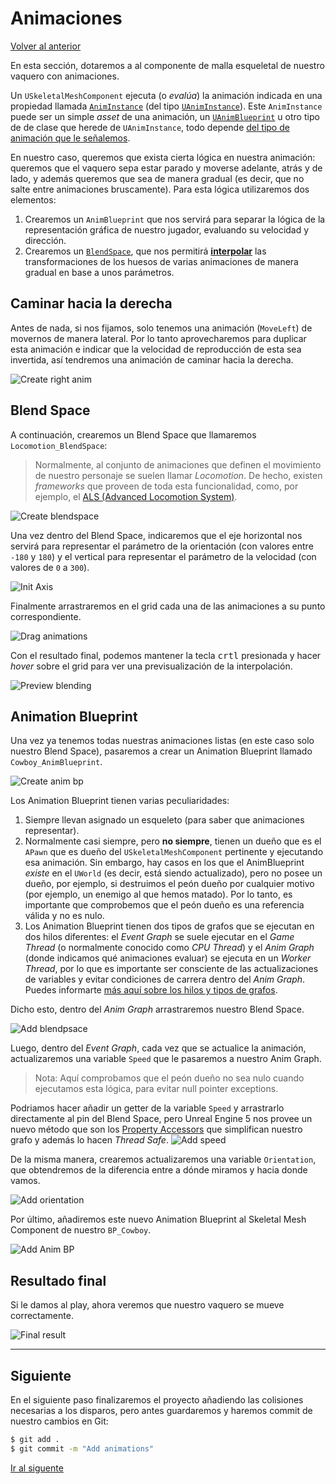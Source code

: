 # Animaciones

[Volver al anterior](04_input_routing.md)

En esta sección, dotaremos a al componente de malla esqueletal de nuestro vaquero con animaciones.

Un `USkeletalMeshComponent` ejecuta (o _evalúa_) la animación indicada en una propiedad llamada [`AnimInstance`](https://github.com/EpicGames/UnrealEngine/blob/38aabe84016d888c4f83875601146c0c852ebaaa/Engine/Source/Runtime/Engine/Classes/Components/SkeletalMeshComponent.h#L92) (del tipo [`UAnimInstance`](https://github.com/EpicGames/UnrealEngine/blob/38aabe84016d888c4f83875601146c0c852ebaaa/Engine/Source/Runtime/Engine/Classes/Animation/AnimInstance.h#L362)). Este `AnimInstance` puede ser un simple _asset_ de una animación, un [`UAnimBlueprint`](https://github.com/EpicGames/UnrealEngine/blob/38aabe84016d888c4f83875601146c0c852ebaaa/Engine/Source/Runtime/Engine/Classes/Animation/AnimBlueprint.h#L77) u otro tipo de de clase que herede de `UAnimInstance`, todo depende [del tipo de animación que le señalemos](https://github.com/EpicGames/UnrealEngine/blob/38aabe84016d888c4f83875601146c0c852ebaaa/Engine/Source/Runtime/Engine/Classes/Components/SkeletalMeshComponent.h#L190-L193).

En nuestro caso, queremos que exista cierta lógica en nuestra animación: queremos que el vaquero sepa estar parado y moverse adelante, atrás y de lado, y además queremos que sea de manera gradual (es decir, que no salte entre animaciones bruscamente). Para esta lógica utilizaremos dos elementos:
1. Crearemos un `AnimBlueprint` que nos servirá para separar la lógica de la representación gráfica de nuestro jugador, evaluando su velocidad y dirección.
2. Crearemos un [`BlendSpace`](https://docs.unrealengine.com/5.0/en-US/blend-spaces-in-unreal-engine/), que nos permitirá [**interpolar**](https://en.wikipedia.org/wiki/Interpolation) las transformaciones de los huesos de varias animaciones de manera gradual en base a unos parámetros.

## Caminar hacia la derecha

Antes de nada, si nos fijamos, solo tenemos una animación (`MoveLeft`) de movernos de manera lateral. Por lo tanto aprovecharemos para duplicar esta animación e indicar que la velocidad de reproducción de esta sea invertida, así tendremos una animación de caminar hacia la derecha.

![Create right anim](images/05_animations/create_right_anim.gif)

## Blend Space

A continuación, crearemos un Blend Space que llamaremos `Locomotion_BlendSpace`:
> Normalmente, al conjunto de animaciones que definen el movimiento de nuestro personaje se suelen llamar _Locomotion_. De hecho, existen _frameworks_ que proveen de toda esta funcionalidad, como, por ejemplo, el [ALS (Advanced Locomotion System)](https://www.unrealengine.com/marketplace/en-US/product/advanced-locomotion-system-v1).

![Create blendspace](images/05_animations/create_blendspace.gif)

Una vez dentro del Blend Space, indicaremos que el eje horizontal nos servirá para representar el parámetro de la orientación (con valores entre `-180` y `180`) y el vertical para representar el parámetro de la velocidad (con valores de `0` a `300`).

![Init Axis](images/05_animations/init_axis.gif)

Finalmente arrastraremos en el grid cada una de las animaciones a su punto correspondiente.

![Drag animations](images/05_animations/drag_animations.gif)

Con el resultado final, podemos mantener la tecla <kbd>crtl</kbd> presionada y hacer _hover_ sobre el grid para ver una previsualización de la interpolación.

![Preview blending](images/05_animations/preview_blending.gif)


## Animation Blueprint

Una vez ya tenemos todas nuestras animaciones listas (en este caso solo nuestro Blend Space), pasaremos a crear un Animation Blueprint llamado `Cowboy_AnimBlueprint`.

![Create anim bp](images/05_animations/create_anim_bp.gif)

Los Animation Blueprint tienen varias peculiaridades:
1. Siempre llevan asignado un esqueleto (para saber que animaciones representar).
2. Normalmente casi siempre, pero **no siempre**, tienen un dueño que es el `APawn` que es dueño del `USkeletalMeshComponent` pertinente y ejecutando esa animación. Sin embargo, hay casos en los que el AnimBlueprint _existe_ en el `UWorld` (es decir, está siendo actualizado), pero no posee un dueño, por ejemplo, si destruimos el peón dueño por cualquier motivo (por ejemplo, un enemigo al que hemos matado). Por lo tanto, es importante que comprobemos que el peón dueño es una referencia válida y no es nulo.
3. Los Animation Blueprint tienen dos tipos de grafos que se ejecutan en dos hilos diferentes: el _Event Graph_ se suele ejecutar en el _Game Thread_ (o normalmente conocido como _CPU Thread_) y el _Anim Graph_ (donde indicamos qué animaciones evaluar) se ejecuta en un _Worker Thread_, por lo que es importante ser consciente de las actualizaciones de variables y evitar condiciones de carrera dentro del _Anim Graph_. Puedes informarte [más aquí sobre los hilos y tipos de grafos](https://docs.unrealengine.com/5.0/en-US/graphing-in-animation-blueprints-in-unreal-engine/).

Dicho esto, dentro del _Anim Graph_ arrastraremos nuestro Blend Space.

![Add blendpsace](images/05_animations/add_blendspace.gif)

Luego, dentro del _Event Graph_, cada vez que se actualice la animación, actualizaremos una variable `Speed` que le pasaremos a nuestro Anim Graph.

> Nota: Aquí comprobamos que el peón dueño no sea nulo cuando ejecutamos esta lógica, para evitar null pointer exceptions.

Podriamos hacer añadir un getter de la variable `Speed` y arrastrarlo directamente al pin del Blend Space, pero Unreal Engine 5 nos provee un nuevo método que son los [Property Accessors](https://docs.unrealengine.com/5.0/en-US/graphing-in-animation-blueprints-in-unreal-engine/#propertyaccess) que simplifican nuestro grafo y además lo hacen _Thread Safe_.
![Add speed](images/05_animations/add_speed.gif)

De la misma manera, crearemos actualizaremos una variable `Orientation`, que obtendremos de la diferencia entre a dónde miramos y hacia donde vamos.

![Add orientation](images/05_animations/add_orientation.gif)

Por último, añadiremos este nuevo Animation Blueprint al Skeletal Mesh Component de nuestro `BP_Cowboy`.

![Add Anim BP](images/05_animations/add_anim_bp.gif)

## Resultado final

Si le damos al play, ahora veremos que nuestro vaquero se mueve correctamente.

![Final result](images/05_animations/result.gif)

---

## Siguiente

En el siguiente paso finalizaremos el proyecto añadiendo las colisiones necesarias a los disparos, pero antes guardaremos y haremos commit de nuestro cambios en Git:

```sh
$ git add .
$ git commit -m "Add animations"
```


[Ir al siguente](06_collisions.md)
